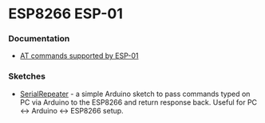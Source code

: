 # ESP8266 ESP-01

### Documentation

* [AT commands supported by ESP-01](blob/faster/doc/atcommands.md)

### Sketches

* [SerialRepeater](blob/faster/src/SerialRepeater/SerialRepeater.ino) - a simple Arduino sketch to pass commands typed on PC via Arduino to the ESP8266 and return response back. Useful for PC <-> Arduino <-> ESP8266 setup.

